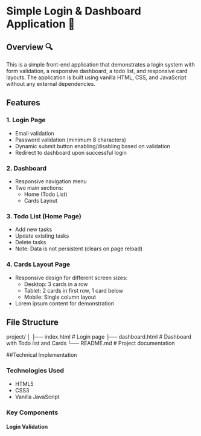 # Simple Login & Dashboard Application 📝

## Overview 🔍
This is a simple front-end application that demonstrates a login system with form validation, a responsive dashboard, a todo list, and responsive card layouts. The application is built using vanilla HTML, CSS, and JavaScript without any external dependencies.

## Features

### 1. Login Page
- Email validation
- Password validation (minimum 8 characters)
- Dynamic submit button enabling/disabling based on validation
- Redirect to dashboard upon successful login

### 2. Dashboard
- Responsive navigation menu
- Two main sections:
  - Home (Todo List)
  - Cards Layout

### 3. Todo List (Home Page)
- Add new tasks
- Update existing tasks
- Delete tasks
- Note: Data is not persistent (clears on page reload)

### 4. Cards Layout Page
- Responsive design for different screen sizes:
  - Desktop: 3 cards in a row
  - Tablet: 2 cards in first row, 1 card below
  - Mobile: Single column layout
- Lorem ipsum content for demonstration

## File Structure
project/
│
├── index.html      # Login page
├── dashboard.html  # Dashboard with Todo list and Cards
└── README.md      # Project documentation

##Technical Implementation

### Technologies Used
- HTML5
- CSS3
- Vanilla JavaScript

### Key Components

#### Login Validation
